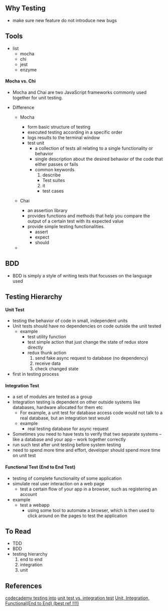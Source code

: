 
## Why Testing
* make sure new feature do not introduce new bugs





## Tools
* list
  * mocha
  * chi
  * jest
  * enzyme


#### Mocha vs. Chi
* Mocha and Chai are two JavaScript frameworks commonly used together for unit testing.

* Difference
  * Mocha
    * form basic structure of testing
    * executed testing according in a specific order
    * logs results to the terminal window
    * test unit
      * a collection of tests all relating to a single functionality or behavior
      * single description about the desired behavior of the code that either passes or fails
      * common keywords
        1. describe
          * Test suites
        2. it
          * test cases

  * Chai
    * an assertion library
    * provides functions and methods that help you compare the output of a certain test with its expected value
    * provide simple testing functionalities.
      * assert
      * expect
      * should
  *




## BDD
* BDD is simply a style of writing tests that focusses on the language used

## Testing Hierarchy

#### Unit Test
* testing the behavior of code in small, independent units
* Unit tests should have no dependencies on code outside the unit tested
  * example
    * test utility function
    * test simple action that just change the state of redux store directly
    * redux thunk action
      1. send fake async request to database (no dependency)
      2. receive data
      3. check changed state
* first in testing process

#### Integration Test
* a set of modules are tested as a group
* Integration testing is dependent on other outside systems like databases, hardware allocated for them etc
  * For example, a unit test for database access code would not talk to a real database, but an integration test would
  * example
    * real testing database for async request
*  Sometimes you need to have tests to verify that two separate systems – like a database and your app – work together correctly
* run such test after unit testing before system testing
* need to spend more time and effort, developer should spend more time on unit test


#### Functional Test (End to End Test)
* testing of complete functionality of some application
* simulate real user interaction on a web page
  * test a certain flow of your app in a browser, such as registering an account
* example
  * test a webapp
    * using some tool to automate a browser, which is then used to click around on the pages to test the application


## To Read
* TDD
* BDD
* testing hierarchy
  1. end to end
  2. integration
  3. unit



## References
[codecademy testing into](https://www.codecademy.com/articles/bapi-testing-intro)
[unit test vs. integration test](http://www.softwaretestingclass.com/what-is-difference-between-unit-testing-and-integration-testing/)
[Unit, Integration, Functional(End to End) (best ref !!!!)](https://codeutopia.net/blog/2015/04/11/what-are-unit-testing-integration-testing-and-functional-testing/)

